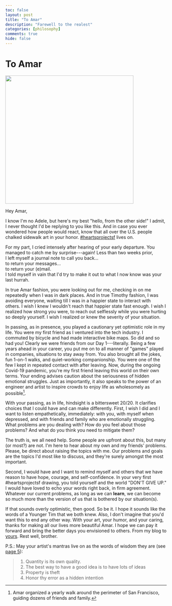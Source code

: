 ```yaml
---
toc: false
layout: post
title: "To Amar"
description: "Farewell to the realest"
categories: [philosophy]
comments: true
hide: false
---
```


# To Amar

<img src="{{ site.baseurl }}/images/2022-05-02_here-today-gone-tmrw.png" width="400px">

Hey Amar,

I know I'm no Adele,
but here's my best "hello, from the other side!"
I admit, I never thought I'd be replying to you like this.
And in case you ever wondered how people would react,
know that all over the U.S. people chalked sidewalk art in your honor.
[\#heartsprojectsf](https://www.flipsnack.com/995EAD9C5A8/sunnyside-sequestered-issue-3.html) lives on.

For my part, I cried intensely after hearing of your early departure.
You managed to catch me by surprise---again!
Less than two weeks prior,   
I left myself a journal note to call you back...  
to return your messages...  
 to return your (e)mail.  
I told myself in vain that I'd try to make it out
to what I now know was your last hurrah.

In true Amar fashion,
you were looking out for me, 
 checking in on me repeatedly when I was in dark places.
And in true Timothy fashion,
I was avoiding everyone,
waiting till I was in a happier state to interact with others.
I wish I knew I wouldn't reach that happier state fast enough.
I wish I realized how strong you were,
to reach out selflessly
while you were hurting so deeply yourself.
I wish I realized or knew the severity of your situation.

In passing, as in presence,
you played a cautionary yet optimistic role in my life.
You were my first friend as I ventured into the tech industry.
I commuted by bicycle and had made interactive bike maps.
So did and so had you!
Clearly we were friends from our Day 1---literally.
Being a few years ahead in your career,
you put me on to all manner of "games" played in companies,
situations to stay away from.
You also brought all the jokes, fun 1-on-1 walks,
and quiet-working companionship.
You were one of the few I kept in repeated contact with after leaving.
Now, during the ongoing Covid-19 pandemic,
you're my first friend leaving this world on their own terms.
Your ending advises caution
about the seriousness of hidden emotional struggles.
Just as importantly,
it also speaks to the power of an engineer and artist
to inspire crowds to enjoy life as wholesomely as possible[^1].

With your passing, as in life,
hindsight is a bittersweet 20/20.
It clarifies choices that I could have and can make differently.
First, I wish I did and I want to listen empathetically, immediately:
with you,
with myself when depressed,
and with friends and family who are emotionally struggling.
What problems are you dealing with?
How do you feel about those problems?
And what do you think you need to mitigate them?

The truth is, we all need help.
Some people are upfront about this, but many (or most?) are not.
I'm here to hear about my own and my friends' problems.
Please, be direct about raising the topics with me.
Our problems and goals are the topics I'd most like to discuss,
and they're surely amongst the most important.

Second, I would have and I want to remind myself and others
that we have reason to have hope, courage, and self-confidence.
In your very first \#heartsprojectsf drawing,
you told yourself and the world "DON'T GIVE UP."
I would have loved to echo your words right back, in firm agreement.
Whatever our current problems,
as long as we can **learn**,
we can become so much more than the version of us that
is bothered by our situation(s).

If that sounds overly optimistic, then good.
So be it.
I hope it sounds like the words of a Younger Tim 
that we both knew.
Also, I don't imagine that you'd want this to end any other way.
With your art, your humor, and your caring, 
thanks for making all our lives more beautiful Amar.
I hope we can pay it forward
and bring the better days you envisioned to others.
From my blog to [yours](https://jcruelty.livejournal.com/).
Rest well, brother.


P.S.: May your artist's mantras live on as the words of wisdom they are
(see [page 5]((https://www.flipsnack.com/995EAD9C5A8/sunnyside-sequestered-issue-3.html))):

> 1. Quantity is its own quality.
> 2. The best way to have a good idea is to have lots of ideas
> 3. Property is theft
> 4. Honor thy error as a hidden intention

[^1]: Amar organized a yearly walk around the perimeter of San Francisco, guiding dozens of friends and family.
